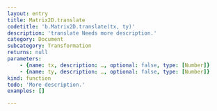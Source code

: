 ```yaml
---
layout: entry
title: Matrix2D.translate
codetitle: 'b.Matrix2D.translate(tx, ty)'
description: 'translate Needs more description.'
category: Document
subcategory: Transformation
returns: null
parameters:
    - {name: tx, description: …, optional: false, type: [Number]}
    - {name: ty, description: …, optional: false, type: [Number]}
kind: function
todo: 'More description.'
examples: []

---
```

